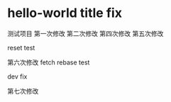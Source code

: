 # hello-world title fix
测试项目
第一次修改
第二次修改
第四次修改
第五次修改

reset test

第六次修改
fetch rebase test

dev fix

第七次修改
